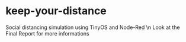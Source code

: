 # keep-your-distance
Social distancing simulation using TinyOS and Node-Red \n
Look at the Final Report for more informations
